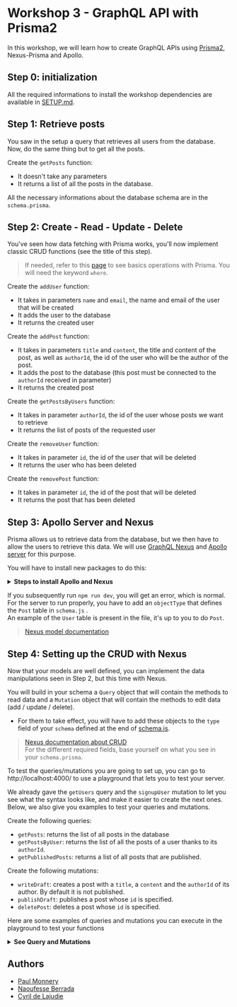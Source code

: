 # Workshop 3 - GraphQL API with Prisma2

In this workshop, we will learn how to create GraphQL APIs using [Prisma2](https://www.prisma.io/), Nexus-Prisma and Apollo.

## Step 0: initialization

All the required informations to install the workshop dependencies are available in [SETUP.md](./SETUP.md).

## Step 1: Retrieve posts

You saw in the setup a query that retrieves all users from the database. Now, do the same thing but to get all the posts.

Create the `getPosts` function:
- It doesn't take any parameters
- It returns a list of all the posts in the database.

All the necessary informations about the database schema are in the `schema.prisma`.

## Step 2: Create - Read - Update - Delete

You've seen how data fetching with Prisma works, you'll now implement classic CRUD functions (see the title of this step).

> If needed, refer to this [page](https://www.prisma.io/docs/getting-started/quickstart-typescript#write-data-into-the-database) to see basics operations with Prisma. You will need the keyword `where`.

Create the `addUser` function:
- It takes in parameters `name` and `email`, the name and email of the user that will be created
- It adds the user to the database
- It returns the created user

Create the `addPost` function:
- It takes in parameters `title` and `content`, the title and content of the post, as well as `authorId`, the id of the user who will be the author of the post.
- It adds the post to the database (this post must be connected to the `authorId` received in parameter)
- It returns the created post

Create the `getPostsByUsers` function:
- It takes in parameter `authorId`, the id of the user whose posts we want to retrieve
- It returns the list of posts of the requested user

Create the `removeUser` function:
- It takes in parameter `id`, the id of the user that will be deleted
- It returns the user who has been deleted

Create the `removePost` function:
- It takes in  parameter `id`, the id of the post that will be deleted
- It returns the post that has been deleted

## Step 3: Apollo Server and Nexus

Prisma allows us to retrieve data from the database, but we then have to allow the users to retrieve this data. We will use [GraphQL Nexus](https://nexus.js.org/) and [Apollo server](https://www.apollographql.com/docs/apollo-server/) for this purpose.

You will have to install new packages to do this:

<Details><Summary><strong>Steps to install Apollo and Nexus</strong></Summary>

- Download the [src](./src) folder from our repo: click [here](https://downgit.github.io/#/home?url=https://github.com/PoCInnovation/Workshops/tree/master/software/3.Prisma)
- Extract the zip into your `starter` folder and replace the `package.json`.
- Run `npm install` in your `starter` folder to install the new dependencies.

</Details>

If you subsequently run `npm run dev`, you will get an error, which is normal. For the server to run properly, you have to add an `objectType` that defines the `Post` table in `schema.js` .  
An example of the `User` table is present in the file, it's up to you to do `Post`.

> [Nexus model documentation](https://nexusjs.org/docs/pluginss/prisma/api#tcrud)

## Step 4: Setting up the CRUD with Nexus

Now that your models are well defined, you can implement the data manipulations seen in Step 2, but this time with Nexus.

You will build in your schema a `Query` object that will contain the methods to read data and a `Mutation` object that will contain the methods to edit data (add / update / delete).

- For them to take effect, you will have to add these objects to the `type` field of your `schema` defined at the end of [schema.js](./src/schema.js).

> [Nexus documentation about CRUD](https://nexusjs.org/docs/pluginss/prisma/api#tcrud)  
> For the different required fields, base yourself on what you see in your `schema.prisma`.

To test the queries/mutations you are going to set up, you can go to http://localhost:4000/ to use a playground that lets you to test your server.

We already gave the `getUsers` query and the `signupUser` mutation to let you see what the syntax looks like, and make it easier to create the next ones.  
Below, we also give you examples to test your queries and mutations.

Create the following queries:
- `getPosts`: returns the list of all posts in the database
- `getPostsByUser`: returns the list of all the posts of a user thanks to its `authorId`.
- `getPublishedPosts`: returns a list of all posts that are published.

Create the following mutations:
- `writeDraft`: creates a post with a `title`, a `content` and the `authorId` of its author. By default it is not published.
- `publishDraft`: publishes a post whose `id` is specified.
- `deletePost`: deletes a post whose `id` is specified.

Here are some examples of queries and mutations you can execute in the playground to test your functions
<Details><Summary><strong>See Query and Mutations</strong></Summary>
## Query

### getUsers

```graphql
query {
  getUsers {
    id
    name
    email
    posts {
      id
      title
    }
  }
}
```

### getPosts

```graphql
query {
  getPosts {
    id
    title
    content
    published
    author {
      id
      name
      email
    }
  }
}
```

### getPostsByUser

```graphql
query {
  getPostsByUser(authorId: __AUTHOR_ID__) {
    id
    title
    content
  }
}
```
> Note: you must replace **__AUTHOR_ID__** with the current id of an author.

### getPublishedPosts

```graphql
query {
  getPublishedPosts {
    id
    title
    content
    published
    author {
      id
      name
      email
    }
  }
}
```
> NOTE: you will get an empty array if you have not called the mutation to publish a post yet.

## Mutations

### signupUser

```graphql
mutation {
  signupUser(
    name: "Paul"
    email: "paul@prisma.io"
  ) {
    id
  }
}
```

### writeDraft

```graphql
mutation {
  writeDraft(
    title: "Join the Prisma Slack"
    content: "https://slack.prisma.io"
    authorId: "__AUTHOR_ID__"
  ) {
    id
    published
  }
}
```

### publishDraft

```graphql
mutation {
  publishDraft(id: __POST_ID__) {
    id
    published
  }
}
```

### deletePost

```graphql
mutation {
  deletePost(id: __POST_ID__) {
    id
    title
  }
}
```

</Details>

## Authors
- [Paul Monnery](https://github.com/PaulMonnery/)
- [Naoufesse Berrada](https://github.com/nowlow/)
- [Cyril de Lajudie](https://github.com/Axoloot/)
